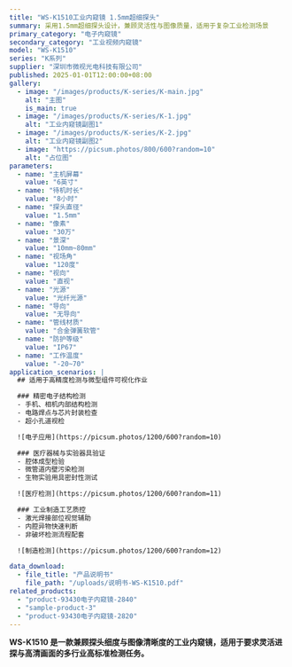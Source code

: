 ```yaml
---
title: "WS-K1510工业内窥镜 1.5mm超细探头"
summary: 采用1.5mm超细探头设计，兼顾灵活性与图像质量，适用于复杂工业检测场景
primary_category: "电子内窥镜"
secondary_category: "工业视频内窥镜"
model: "WS-K1510"
series: "K系列"
supplier: "深圳市微视光电科技有限公司"
published: 2025-01-01T12:00:00+08:00
gallery:
  - image: "/images/products/K-series/K-main.jpg"
    alt: "主图"
    is_main: true
  - image: "/images/products/K-series/K-1.jpg"
    alt: "工业内窥镜副图1"
  - image: "/images/products/K-series/K-2.jpg"
    alt: "工业内窥镜副图2"
  - image: "https://picsum.photos/800/600?random=10"
    alt: "占位图"
parameters:
  - name: "主机屏幕"
    value: "6英寸"
  - name: "待机时长"
    value: "8小时"
  - name: "探头直径"
    value: "1.5mm"
  - name: "像素"
    value: "30万"
  - name: "景深"
    value: "10mm~80mm"
  - name: "视场角"
    value: "120度"
  - name: "视向"
    value: "直视"
  - name: "光源"
    value: "光纤光源"
  - name: "导向"
    value: "无导向"
  - name: "管线材质"
    value: "合金弹簧软管"
  - name: "防护等级"
    value: "IP67"
  - name: "工作温度"
    value: "-20~70"
application_scenarios: |
  ## 适用于高精度检测与微型组件可视化作业

  ### 精密电子结构检测
  - 手机、相机内部结构检测
  - 电路焊点与芯片封装检查
  - 超小孔道视检

  ![电子应用](https://picsum.photos/1200/600?random=10)

  ### 医疗器械与实验器具验证
  - 腔体成型检验
  - 微管道内壁污染检测
  - 生物实验用具密封性测试

  ![医疗检测](https://picsum.photos/1200/600?random=11)

  ### 工业制造工艺质控
  - 激光焊接部位视觉辅助
  - 内腔异物快速判断
  - 非破坏检测流程配套

  ![制造检测](https://picsum.photos/1200/600?random=12)

data_download:
  - file_title: "产品说明书"
    file_path: "/uploads/说明书-WS-K1510.pdf"
related_products:
  - "product-93430电子内窥镜-2840"
  - "sample-product-3"
  - "product-93430电子内窥镜-2820"
---
```


**WS-K1510 是一款兼顾探头细度与图像清晰度的工业内窥镜，适用于要求灵活进探与高清画面的多行业高标准检测任务。**

